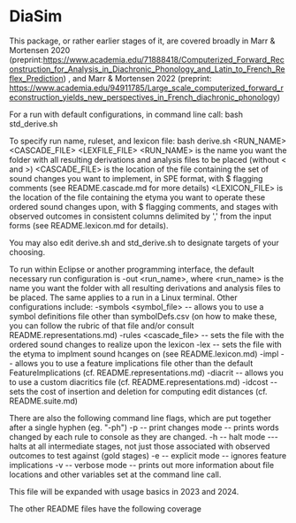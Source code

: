# DiaSim

This package, or rather earlier stages of it, are covered broadly in Marr & Mortensen 2020 (preprint:https://www.academia.edu/71888418/Computerized_Forward_Reconstruction_for_Analysis_in_Diachronic_Phonology_and_Latin_to_French_Reflex_Prediction) , and Marr & Mortensen 2022 (preprint: https://www.academia.edu/94911785/Large_scale_computerized_forward_reconstruction_yields_new_perspectives_in_French_diachronic_phonology) 

For a run with default configurations, in command line call: bash std_derive.sh

To specify run name, ruleset, and lexicon file: bash derive.sh <RUN_NAME> <CASCADE_FILE> <LEXFILE_FILE>
    <RUN_NAME> is the name you want the folder with all resulting derivations and analysis files to be placed (without < and >) 
    <CASCADE_FILE> is the location of the file containing the set of sound changes you want to implement, in SPE format, with $ flagging comments (see README.cascade.md for more details)
    <LEXICON_FILE> is the location of the file containing the etyma you want to operate these ordered sound changes upon, with $ flagging comments, and stages with observed outcomes in consistent columns delimited by ',' from the input forms (see README.lexicon.md for details).

You may also edit derive.sh and std_derive.sh to designate targets of your choosing.

To run within Eclipse or another programming interface, the default necessary run configuration is -out <run_name>, where <run_name> is the name you want the folder with all resulting derivations and analysis files to be placed. 
The same applies to a run in a Linux terminal. 
Other configurations include: 
  -symbols <symbol_file>  -- allows you to use a symbol definitions file other than symbolDefs.csv (on how to make these, you can follow the rubric of that file and/or consult README.representations.md)
  -rules <cascade_file> -- sets the file with the ordered sound changes to realize upon the lexicon 
  -lex <filename> -- sets the file with the etyma to implment sound hcanges on (see README.lexicon.md)
  -impl <filename> -- allows you to use a feature implications file other than the default FeatureImplications (cf. README.representations.md) 
  -diacrit <filename> -- allows you to use a custom diacritics file (cf. README.representations.md) 
  -idcost <a number> -- sets the cost of insertion and deletion for computing edit distances (cf. README.suite.md) 

There are also the following command line flags, which are put together after a single hyphen (eg. "-ph")
  -p -- print changes mode -- prints words changed by each rule to console as they are changed. 
  -h -- halt mode --- halts at all intermediate stages, not just those associated with observed outcomes to test against (gold stages) 
  -e -- explicit mode -- ignores feature implications
  -v -- verbose mode -- prints out more information about file locations and other variables set at the command line call. 

This file will be expanded with usage basics  in 2023 and 2024. 

The other README files have the following coverage

